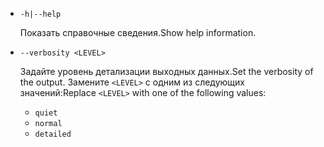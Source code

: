 * `-h|--help`

  <span data-ttu-id="c79d4-101">Показать справочные сведения.</span><span class="sxs-lookup"><span data-stu-id="c79d4-101">Show help information.</span></span>

* `--verbosity <LEVEL>`

  <span data-ttu-id="c79d4-102">Задайте уровень детализации выходных данных.</span><span class="sxs-lookup"><span data-stu-id="c79d4-102">Set the verbosity of the output.</span></span> <span data-ttu-id="c79d4-103">Замените `<LEVEL>` с одним из следующих значений:</span><span class="sxs-lookup"><span data-stu-id="c79d4-103">Replace `<LEVEL>` with one of the following values:</span></span>
  
  * `quiet`
  * `normal`
  * `detailed`